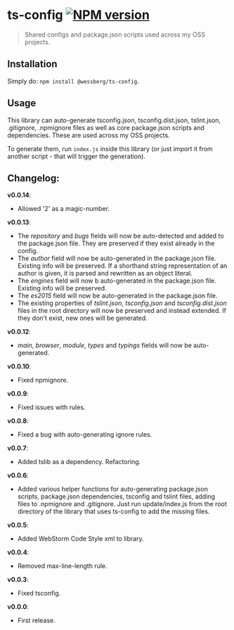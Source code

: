 # ts-config [![NPM version][npm-image]][npm-url]
> Shared configs and package.json scripts used across my OSS projects.

## Installation
Simply do: `npm install @wessberg/ts-config`.

## Usage

This library can auto-generate tsconfig.json, tsconfig.dist.json, tslint.json, .gitignore, .npmignore files as well as core package.json scripts and dependencies.
These are used across my OSS projects.

To generate them, run `index.js` inside this library (or just import it from another script - that will trigger the generation).

## Changelog:

**v0.0.14**:

- Allowed '2' as a magic-number.

**v0.0.13**:

- The *repository* and *bugs* fields will now be auto-detected and added to the package.json file. They are preserved if they exist already in the config.
- The *author* field will now be auto-generated in the package.json file. Existing info will be preserved. If a shorthand string representation of an author is given, it is parsed and rewritten as an object literal.
- The *engines* field will now b auto-generated in the package.json file. Existing info will be preserved.
- The *es2015* field will now be auto-generated in the package.json file.
- The existing properties of *tslint.json*, *tsconfig.json* and *tsconfig.dist.json* files in the root directory will now be preserved and instead extended. If they don't exist, new ones will be generated. 

**v0.0.12**:

- *main*, *browser*, *module*, *types* and *typings* fields will now be auto-generated.

**v0.0.10**:

- Fixed npmignore.

**v0.0.9**:

- Fixed issues with rules.

**v0.0.8**:

- Fixed a bug with auto-generating ignore rules.

**v0.0.7**:

- Added tslib as a dependency. Refactoring.

**v0.0.6**:

- Added various helper functions for auto-generating package.json scripts, package.json dependencies, tsconfig and tslint files, adding files to .npmignore and .gitignore. Just run update/index.js from the root directory of the library that uses ts-config to add the missing files.

**v0.0.5**:

- Added WebStorm Code Style xml to library.

**v0.0.4**:

- Removed max-line-length rule.

**v0.0.3**:

- Fixed tsconfig.

**v0.0.0**:

- First release.

[npm-url]: https://npmjs.org/package/@wessberg/ts-config
[npm-image]: https://badge.fury.io/js/@wessberg/ts-config.svg